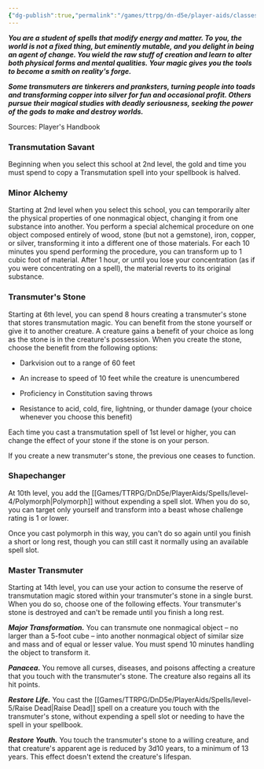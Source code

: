 ```yaml
---
{"dg-publish":true,"permalink":"/games/ttrpg/dn-d5e/player-aids/classes/class-specialisations/wizard-school-of-transmutation/","tags":["sub-class","ttrpg/dnd/5e"],"noteIcon":""}
---
```



**_You are a student of spells that modify energy and matter. To you, the world is not a fixed thing, but eminently mutable, and you delight in being an agent of change. You wield the raw stuff of creation and learn to alter both physical forms and mental qualities. Your magic gives you the tools to become a smith on reality's forge._**

**_Some transmuters are tinkerers and pranksters, turning people into toads and transforming copper into silver for fun and occasional profit. Others pursue their magical studies with deadly seriousness, seeking the power of the gods to make and destroy worlds._**

Sources: Player's Handbook

### Transmutation Savant

Beginning when you select this school at 2nd level, the gold and time you must spend to copy a Transmutation spell into your spellbook is halved.

### Minor Alchemy

Starting at 2nd level when you select this school, you can temporarily alter the physical properties of one nonmagical object, changing it from one substance into another. You perform a special alchemical procedure on one object composed entirely of wood, stone (but not a gemstone), iron, copper, or silver, transforming it into a different one of those materials. For each 10 minutes you spend performing the procedure, you can transform up to 1 cubic foot of material. After 1 hour, or until you lose your concentration (as if you were concentrating on a spell), the material reverts to its original substance.

### Transmuter's Stone

Starting at 6th level, you can spend 8 hours creating a transmuter's stone that stores transmutation magic. You can benefit from the stone yourself or give it to another creature. A creature gains a benefit of your choice as long as the stone is in the creature's possession. When you create the stone, choose the benefit from the following options:

- Darkvision out to a range of 60 feet

- An increase to speed of 10 feet while the creature is unencumbered

- Proficiency in Constitution saving throws

- Resistance to acid, cold, fire, lightning, or thunder damage (your choice whenever you choose this benefit)

Each time you cast a transmutation spell of 1st level or higher, you can change the effect of your stone if the stone is on your person.

If you create a new transmuter's stone, the previous one ceases to function.

### Shapechanger

At 10th level, you add the [[Games/TTRPG/DnD5e/PlayerAids/Spells/level-4/Polymorph\|Polymorph]] without expending a spell slot. When you do so, you can target only yourself and transform into a beast whose challenge rating is 1 or lower.

Once you cast polymorph in this way, you can't do so again until you finish a short or long rest, though you can still cast it normally using an available spell slot.

### Master Transmuter

Starting at 14th level, you can use your action to consume the reserve of transmutation magic stored within your transmuter's stone in a single burst. When you do so, choose one of the following effects. Your transmuter's stone is destroyed and can't be remade until you finish a long rest.

**_Major Transformation._** You can transmute one nonmagical object – no larger than a 5-foot cube – into another nonmagical object of similar size and mass and of equal or lesser value. You must spend 10 minutes handling the object to transform it.

**_Panacea._** You remove all curses, diseases, and poisons affecting a creature that you touch with the transmuter's stone. The creature also regains all its hit points.

**_Restore Life._** You cast the [[Games/TTRPG/DnD5e/PlayerAids/Spells/level-5/Raise Dead\|Raise Dead]] spell on a creature you touch with the transmuter's stone, without expending a spell slot or needing to have the spell in your spellbook.

**_Restore Youth._** You touch the transmuter's stone to a willing creature, and that creature's apparent age is reduced by 3d10 years, to a minimum of 13 years. This effect doesn't extend the creature's lifespan.

